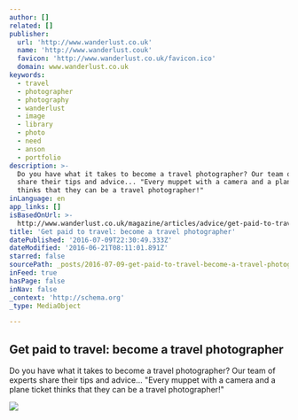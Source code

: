 ```yaml
---
author: []
related: []
publisher:
  url: 'http://www.wanderlust.co.uk'
  name: 'http://www.wanderlust.couk'
  favicon: 'http://www.wanderlust.co.uk/favicon.ico'
  domain: www.wanderlust.co.uk
keywords:
  - travel
  - photographer
  - photography
  - wanderlust
  - image
  - library
  - photo
  - need
  - anson
  - portfolio
description: >-
  Do you have what it takes to become a travel photographer? Our team of experts
  share their tips and advice... "Every muppet with a camera and a plane ticket
  thinks that they can be a travel photographer!"
inLanguage: en
app_links: []
isBasedOnUrl: >-
  http://www.wanderlust.co.uk/magazine/articles/advice/get-paid-to-travel---become-a-travel-photographer?page=all
title: 'Get paid to travel: become a travel photographer'
datePublished: '2016-07-09T22:30:49.333Z'
dateModified: '2016-06-21T08:11:01.891Z'
starred: false
sourcePath: _posts/2016-07-09-get-paid-to-travel-become-a-travel-photographer.md
inFeed: true
hasPage: false
inNav: false
_context: 'http://schema.org'
_type: MediaObject

---
```

<article style=""><h1>Get paid to travel: become a travel photographer</h1><p>Do you have what it takes to become a travel photographer? Our team of experts share their tips and advice... "Every muppet with a camera and a plane ticket thinks that they can be a travel photographer!"</p><img src="http://cdn.wanderlust.co.uk/contentimages/wanderlust/Articles-a-pretty-picture-is-not-enough---it-needs-to-be-original-photo-mike-baird1.jpg?width=460&amp;height=276" /></article>